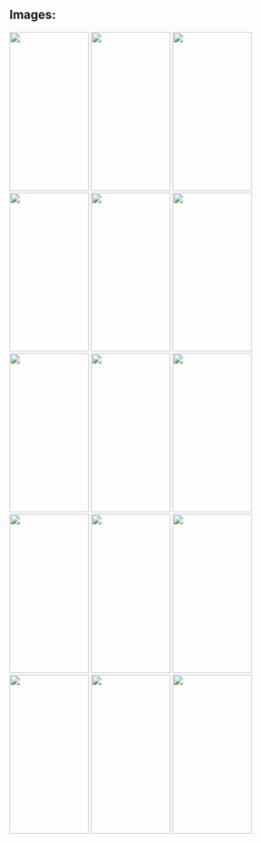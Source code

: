 ## Images:

<p float="left">
  <img src="https://github.com/user-attachments/assets/d07e2acf-a8a6-4f87-af2d-f22a3bac1105" width="140" height="280">
  <img src="https://github.com/user-attachments/assets/4b52cc6e-d5aa-4276-8b11-3419cf6f2142" width="140" height="280">
  <img src="https://github.com/user-attachments/assets/8f81d95b-db2b-49b1-9cb5-48b3c39477b1" width="140" height="280">
  <img src="https://github.com/user-attachments/assets/71e44d00-f195-4cbb-ac04-b850ece91500" width="140" height="280">
  <img src="https://github.com/user-attachments/assets/23549397-cd09-4501-9a71-22b573b3f6d4" width="140" height="280">
  <img src="https://github.com/user-attachments/assets/53c09a7c-4bcd-4adc-ad42-fd75240b2890" width="140" height="280">
  <img src="https://github.com/user-attachments/assets/e1f4f123-fbff-43cc-8788-38dd81676cd1" width="140" height="280">
  <img src="https://github.com/user-attachments/assets/ab4db8e4-9c3f-4b03-87c6-e37aa3341e01" width="140" height="280">
  <img src="https://github.com/user-attachments/assets/bd4fc015-9bbe-4889-8a90-1c7f074a245a" width="140" height="280">
  <img src="https://github.com/user-attachments/assets/6315449f-ceb2-44b2-bf8d-0e414cfece46" width="140" height="280">
  <img src="https://github.com/user-attachments/assets/4022331a-73a9-43bd-81a0-42ad483a292f" width="140" height="280">
  <img src="https://github.com/user-attachments/assets/9d723e08-0287-415c-9fcd-beb76117ac7d" width="140" height="280">
  <img src="https://github.com/user-attachments/assets/ccf2a26f-82e3-4e60-8c1d-99128a5cb1e6" width="140" height="280">
  <img src="https://github.com/user-attachments/assets/909831c5-5f46-4675-b916-709606f92048" width="140" height="280">
  <img src="https://github.com/user-attachments/assets/a50a0844-fa03-4f6b-86ae-6d3eb690528a" width="140" height="280">

</p>
